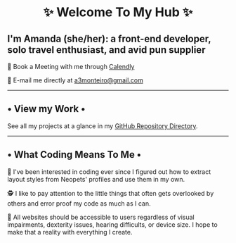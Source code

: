 <h1 align="center"> ✨ Welcome To My Hub ✨</h1>

## I'm Amanda (she/her): a front-end developer, solo travel enthusiast, and avid pun supplier

📅 Book a Meeting with me through [Calendly](https://calendly.com/a3monteiro/30min)

💌 E-mail me directly at [a3monteiro@gmail.com](mailto:a3monteiro@gmail.com)

---------------------------------------------

## • View my Work •

See all my projects at a glance in my [GitHub Repository Directory](armontei.github.io).

---------------------------------------------

## • What Coding Means To Me •

🐒 I've been interested in coding ever since I figured out how to extract layout styles from Neopets' profiles and use them in my own.

🕵️ I like to pay attention to the little things that often gets overlooked by others and error proof my code as much as I can. 

🤝 All websites should be accessible to users regardless of visual impairments, dexterity issues, hearing difficults, or device size. I hope to make that a reality with everything I create.

